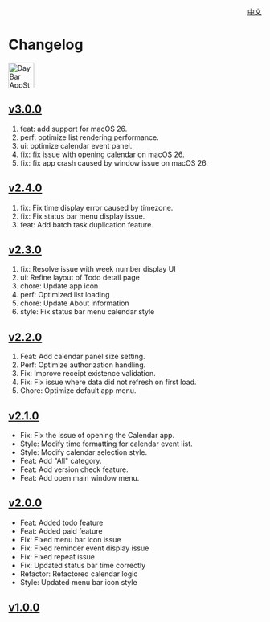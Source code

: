<p align="right">
  <a href="./CHANGELOG.zh.md">中文</a>
</p>
<!--rehype:style=float: right; bottom: -36px; position: relative;-->

Changelog
===

<a target="_blank" href="https://apps.apple.com/app/daybar/6739052447" title="DayBar for macOS">
<img alt="DayBar AppStore" src="https://jaywcjlove.github.io/sb/download/macos.svg" height="51">
</a>

## [v3.0.0](https://github.com/jaywcjlove/daybar/releases/tag/v3.0.0)

1. feat: add support for macOS 26.
2. perf: optimize list rendering performance.
3. ui: optimize calendar event panel.
4. fix: fix issue with opening calendar on macOS 26.
5. fix: fix app crash caused by window issue on macOS 26.

## [v2.4.0](https://github.com/jaywcjlove/daybar/releases/tag/v2.4.0)

1. fix: Fix time display error caused by timezone.
2. fix: Fix status bar menu display issue.
3. feat: Add batch task duplication feature.

## [v2.3.0](https://github.com/jaywcjlove/daybar/releases/tag/v2.3.0)

1. fix: Resolve issue with week number display UI
2. ui: Refine layout of Todo detail page
3. chore: Update app icon
4. perf: Optimized list loading
5. chore: Update About information
6. style: Fix status bar menu calendar style

## [v2.2.0](https://github.com/jaywcjlove/daybar/releases/tag/v2.2.0)

1. Feat: Add calendar panel size setting.
2. Perf: Optimize authorization handling.
3. Fix: Improve receipt existence validation.
4. Fix: Fix issue where data did not refresh on first load.
5. Chore: Optimize default app menu.

## [v2.1.0](https://github.com/jaywcjlove/daybar/releases/tag/v2.1.0)

- Fix: Fix the issue of opening the Calendar app.
- Style: Modify time formatting for calendar event list.
- Style: Modify calendar selection style.
- Feat: Add "All" category.
- Feat: Add version check feature.
- Feat: Add open main window menu. 

## [v2.0.0](https://github.com/jaywcjlove/daybar/releases/tag/v2.0.0)

- Feat: Added todo feature  
- Feat: Added paid feature  
- Fix: Fixed menu bar icon issue  
- Fix: Fixed reminder event display issue  
- Fix: Fixed repeat issue  
- Fix: Updated status bar time correctly  
- Refactor: Refactored calendar logic  
- Style: Updated menu bar icon style  

## [v1.0.0](https://github.com/jaywcjlove/daybar/releases/tag/v1.0.0)